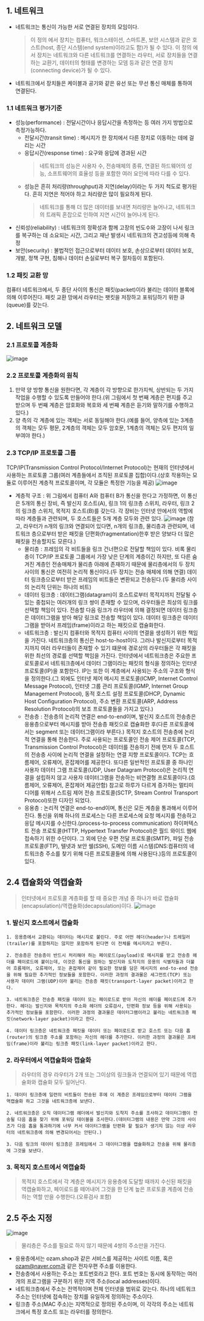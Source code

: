 ## 1. 네트워크

- 네트워크는 통신이 가능한 서로 연결된 장치의 모임이다.
  > 이 정의 에서 장치는 컴퓨터, 워크스테이션, 스마트폰, 보안 시스템과 같은 호스트(host, 종단 시스템(end system)이라고도 함)가 될 수 있다.
  > 이 정의 에서 장치는 네트워크와 다른 네트워크를 연결하는 라우터, 서로 장치들을 연결하는 교환기, 데이터의 형태를 변경하는 모뎀 등과 같은 연결 장치(connecting device)가 될 수 있다.
- 네트워크에서 장치들은 케이블과 공기와 같은 유선 또는 무선 통신 매체를 통하여 연결된다.

### 1.1 네트워크 평가기준

- 성능(performance) : 전달시간이나 응답시간을 측정하는 등 여러 가지 방법으로 측정가능하다.
  - 전달시간(transit time) : 메시지가 한 장치에서 다른 장치로 이동하는 데에 걸리는 시간
  - 응답시간(response time) : 요구와 응답에 경과된 시간
    > 네트워크의 성능은 사용자 수, 전송매체의 종류, 연결된 하드웨어의 성능, 소프트웨어의 효율성 등을 포함한 여러 요인에 따라 다를 수 있다.
  - 성능은 흔히 처리량(throughput)과 지연(delay)이라는 두 가지 척도로 평가된다. 흔히 지연은 적어야 하고 처리량은 많이 필요하게 된다.
    > 네트워크를 통해 더 많은 데이터를 보내면 처리량은 늘어나고, 네트워크의 트래픽 혼잡으로 인하여 지연 시간이 늘어나게 된다.
- 신뢰성(reliability) : 네트워크의 정확성과 함께 고장의 빈도수와 고장이 나서 링크를 복구하는 데 소요되는 시간, 그리고 재난 발생시 네트워크의 견고성등에 의해 측정
- 보안(security) : 불법적인 접근으로부터 데이터 보호, 손상으로부터 데이터 보호, 개발, 정책 구현, 침해나 데이터 손실로부터 복구 절차등이 포함된다.

### 1.2 패킷 교환 망

컴퓨터 네트워크에서, 두 종단 사이의 통신은 패킷(packet)이라 불리는 데이터 블록에 의해 이루어진다. 패킷 교환 망에서 라우터는 팻킷을 저장하고 포워딩하기 위한 큐(queue)를 갖는다.

## 2. 네트워크 모델

### 2.1 프로토콜 계층화

![image](https://user-images.githubusercontent.com/90595291/148533519-937e3a32-ebe9-478f-9765-7c32cc7fcada.png)

### 2.2 프로토콜 계층화의 원칙

1. 만약 양 방향 통신을 원한다면, 각 계층이 각 방향으로 한가지씩, 상반되는 두 가지 작업을 수행할 수 있도록 만들어야 한다.(위 그림에서 첫 번째 계층은 편지를 주고 받으며 두 번째 계층은 암호화와 복호와 세 번째 계층은 듣기와 말하기를 수행하고 있다.)
2. 양 측의 각 계층에 있는 객체는 서로 동일해야 한다.(예를 들어, 양측에 있는 3계층의 객체는 모두 평문, 2계층의 객체는 모두 암호문, 1계층의 객체는 모두 편지의 일부여야 한다.)

### 2.3 TCP/IP 프로토콜 그룹

TCP/IP(Transmission Control Protocol/Internet Protocol)는 현재의 인터넷에서 사용하는 프로토콜 그룹(여러 계층들에서 조직된 프로토콜 집합)이다.(상호 작용하는 모듈로 이루어진 계층적 프로토콜이며, 각 모듈은 특정한 기능을 제공)
![image](https://user-images.githubusercontent.com/90595291/148535267-2761376d-342d-42e6-b28d-4143197a6278.png)

- 계층적 구조 : 위 그림에서 컴퓨터 A와 컴퓨터 B가 통신을 한다고 가정하면, 이 통신은 5개의 통신 장비, 즉 발신지 호스트(A), 링크 1의 링크층 스위치, 라우터, 링크 2의 링크층 스위치, 목적지 호스트(B)를 갖는다. 각 장비는 인터넷 안에서의 역할에 따라 계층들과 관련되며, 두 호스트들은 5개 계층 모두와 관련 있다.
  ![image](https://user-images.githubusercontent.com/90595291/148538069-f0ddb7b4-0932-4cce-bbbd-b709d15af7fa.png)
  (참고, 라우터가 n개의 링크와 연결되어 있다면, n개의 링크층, 물리층과 관련되며, 네트워크 층으로부터 받은 패킷을 단편화(fragmentation)한후 받은 양보다 더 많은 패킷을 전송할지도 모른다.)
  - 물리층 : 프레임의 각 비트들을 링크 건너편으로 전달할 책임이 있다. 비록 물리층이 TCP/IP 프로토콜 그룹에서 가장 낮은 단계의 계층이긴 하지만, 또 다른 숨겨진 계층인 전송매체가 물리층 아래에 존재하기 때문에 물리층에서의 두 장치 사이의 통신은 여전히 논리적 통신이다.(두 장치는 전송 매체에 의해 연결) 데이터 링크층으로부터 받은 프레임의 비트들은 변환되고 전송된다.(두 물리층 사이의 논리적 단위는 하나의 비트)
  - 데이터 링크층 : 데이터그램(datagram)이 호스트로부터 목적지까지 전달될 수 있는 중첩되는 여러개의 링크 쌍이 존재할 수 있으며, 라우터들은 최상의 링크를 선택할 책임이 있다. 전송할 다음 링크가 라우터에 의해 결정되면 데이터 링크층은 데이터그램을 받아 해당 링크로 전송할 책임이 있다. 데이터 링크층은 데이터 그램을 받아서 프레임(frame)이라고 하는 패킷으로 캡슐화한다.
  - 네트워크층 : 발신지 컴퓨터와 목적지 컴퓨터 사이의 연결을 생성하기 위한 책임을 가진다. 네트워크층의 통신은 host-to-host이다. 그러나 발신지로부터 목적지까지 여러 라우터들이 존재할 수 있기 떄문에 경로상의 라우터들은 각 패킷을 위한 최선의 경로를 선택할 책임을 가진다. 인터넷에서 네트워크층은 주요한 프로토콜로서 네트워크층에서 데이터 그램이라는 패킷의 형식을 정의하는 인터넷 프로토콜(IP)을 포함한다. IP는 또한 이 계층에서 사용되는 주소의 구조와 형식을 정의한다.(그 외에도 인터넷 제어 메시지 프로토콜(ICMP, Internet Control Message Protocol), 인터넷 그룹 관리 프로토콜(IGMP, Internet Group Management Protocol), 동적 호스트 설정 프로토콜(DHCP, Dynamic Host Configuration Protocol), 주소 변환 프로토콜(ARP, Address Resolution Protocol)의 보조 프로토콜들을 가지고 있다.)
  - 전송층 : 전송층의 논리적 연결은 end-to-end이며, 발신지 호스트의 전송층은 응용층으로부터 메시지를 받아 전송층 패킷으로 캡슐화한 후(다른 프로토콜에서는 segment 또는 데이터그램이라 부른다.) 목적지 호스트의 전송층에 논리적 연결을 통해 전송한다. 주로 사용되는 프로토콜인 전송 제어 프로토콜(TCP, Transmission Control Protocol)은 데이터를 전송하기 전에 먼저 두 호스트의 전송층 사이에 논리적 연결을 설정하는 연결 지향 프로토콜이다. TCP는 흐름제어, 오류제어, 혼잡제어를 제공한다. 또다른 일반적인 프로토콜 중 하나인 사용자 데이터 그램 프로토콜(UDP, User Datagram Protocol)은 논리적 연결을 설립하지 않고 사용자 데이터그램을 전송하는 비연결형 프로토콜이다.(흐름제어, 오류제어, 혼잡제어 제공안함) 참고로 하루가 다르게 증가하는 멀티미디어를 위해서 스트림 제어 전송 프로토콜(SCTP, Stream Control Transport Protocol)또한 디자인 되었다.
  - 응용층 : 논리적 연결은 end-to-end이며, 통신은 모든 계층을 통과해서 이루어 진다. 통신을 위해 하나의 프로세스는 다른 프로세스에 요청 메시지를 전송하고 응답 메시지를 수신한다.(process-to-process communication) 하이퍼텍스트 전송 프로토콜(HTTP, Hypertext Transfer Protocol)은 월드 와이드 웹에 접속하기 위한 수단이다. 그 외에 단순 우편 전달 프로토콜(SMTP), 파일 전송 프로토콜(FTP), 텔넷과 보안 쉘(SSH), 도메인 이름 시스템(DNS:컴퓨터의 네트워크층 주소를 찾기 위해 다른 프로토콜들에 의해 사용된다.)등의 프로토콜이 있다.

## 2.4 캡슐화와 역캡슐화

> 인터넷에서 프로토콜 계층화를 할 때 중요한 개념 중 하나가 바로 캡슐화(encapsulation)/역캡슐화(decapsulation)이다.
> ![image](https://user-images.githubusercontent.com/90595291/148549115-5490878f-6573-4de9-9d8a-e5b625f8c26e.png)

### 1. 발신지 호스트에서 캡슐화

    1. 응용층에서 교환되는 데이터는 메시지로 불린다. 주로 어떤 헤더(header)나 트레일러(trailer)를 포함하지는 않지만 포함하게 된다면 이 전체를 메시지라고 부른다.

    2. 전송층은 전송층이 반드시 처리해야 하는 페이로드(payload)로 메시지를 받고 전송층 헤더를 페이로드에 붙이는데, 이것은 통신을 원하는 발신지와 도착지의 응용의 식별자들과 더불어 흐름제어, 오류제어, 또는 혼잡제어 같이 필요한 정보를 담은 메시지의 end-to-end 전송을 위해 필요한 추가적인 정보들을 포함한다. 이러한 과정의 결과물은 세그먼트(TCP) 또는 사용자 데이터 그램(UDP)이라 불리는 전송층 패킷(transport-layer packet)이라고 한다.

    3. 네트워크층은 전송층 패킷을 데이터 또는 페이로드로 받아 자신의 헤더를 페이로드에 추가한다. 헤더는 발신지와 목적지의 주소화 헤더의 오류검사, 단편화 정보 등을 위해 사용되는 추가적인 정보들을 포함한다. 이러한 과정의 결과물은 데이터그램이라고 불리는 네트워크층 패킷(network-layer packet)이라고 한다.

    4. 데이터 링크층은 네트워크층 패킷을 데이터 또는 페이로드로 받고 호스트 또는 다음 홉(router)의 링크층 주소를 포함하는 자신의 헤더를 추가한다. 이러한 과정의 결과물은 프레임(frame)이라 불리는 링크층 패킷(link-layer packet)이라고 한다.

### 2. 라우터에서 역캡슐화와 캡슐화

> 라우터의 경우 라우터가 2개 또는 그이상의 링크들과 연결되어 있기 때문에 역캡슐화와 캡슐화 모두 일어난다.

    1. 데이터 링크층에 일련의 비트들이 전송된 후에 이 계층은 프레임으로부터 데이터 그램을 역캡슐화 하고 그것을 네트워크층에 보낸다.

    2. 네트워크층은 오직 데이터그램 헤더에서 발신지와 도착지 주소를 조사하고 데이터그램이 전송될 다음 홉을 찾기 위해 포워딩 테이블을 조사한다.(데이터그램의 내용은 만약 그것의 사이즈가 다음 홉을 통과하기에 너무 커서 데이터그램을 단편화 할 필요가 생기지 않는 이상 라우터의 네트워크층에 의해 변경되어서는 안된다.)

    3. 다음 링크의 데이터 링크층은 프레임에서 그 데이터그램을 캡슐화하고 전송을 위해 물리층에 그것을 보낸다.

### 3. 목적지 호스트에서 역캡슐화

> 목적지 호스트에서 각 계층은 메시지가 응용층에 도달할 때까지 수신된 패킷을 역캡슐화하고, 페이로드를 떼어내어 그것을 한 단계 높은 프로토콜 계층에 전송하는 역할 만을 수행한다.(오류검사 포함)

## 2.5 주소 지정

![image](https://user-images.githubusercontent.com/90595291/148552300-995dea66-d889-4ed6-b9bf-2e27566a174b.png)

> 물리층은 주소를 필요로 하지 않기 때문에 4쌍의 주소만을 가진다.

- 응용층에서는 ozam.shop과 같은 서비스를 제공하는 사이트 이름, 혹은 ozam@naver.com과 같은 전자우편 주소를 이용한다.
- 전송층에서 사용하는 주소는 포트번호라고 한다. 포트 번호는 동시에 동작하는 여러 개의 프로그램을 구분하기 위한 지역 주소(local addresses)이다.
- 네트워크층에서 주소는 전역적이며 전체 인터넷을 범위로 갖는다. 하나의 네트워크 주소는 인터넷에 접속하는 장치를 유일하게 정의하는 주소이다.
- 링크층 주소(MAC 주소)는 지역적으로 정의된 주소이며, 이 각각의 주소는 네트워크에서 특정 호스트 또는 라우터를 정의한다.
